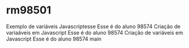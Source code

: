 rm98501
=======
Exemplo de variáveis Javascriptesse  Esse é do aluno 98574
 Criação de variaáveis em Javascript  Esse é do aluno 98574
Criação de variáveis em Javascript  Esse é do aluno 98574
 main
